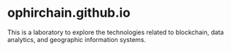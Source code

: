 # ophirchain.github.io

This is a laboratory to explore the technologies related to blockchain, data analytics, and geographic information systems. 
